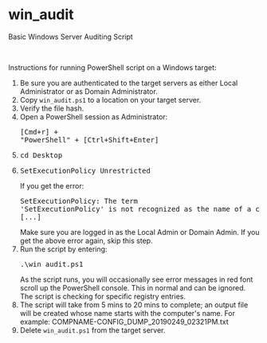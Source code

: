 # win_audit
Basic Windows Server Auditing Script

<br>

Instructions for running PowerShell script on a Windows target:

1. Be sure you are authenticated to the target servers as either Local Administrator or as Domain Administrator.
2. Copy <code>win_audit.ps1</code> to a location on your target server.
3. Verify the file hash.
4. Open a PowerShell session as Administrator: <pre>[Cmd+r] + "PowerShell" + [Ctrl+Shift+Enter]</pre>
5. <pre>cd Desktop </pre>
6. <pre>SetExecutionPolicy Unrestricted</pre>
   If you get the error: <pre>SetExecutionPolicy: The term 'SetExecutionPolicy' is not recognized as the name of a cmdlet, [...]</pre>
   Make sure you are logged in as the Local Admin or Domain Admin.
   If you get the above error again, skip this step.
7. Run the script by entering: <pre>.\win_audit.ps1</pre>
   As the script runs, you will occasionally see error messages in red font scroll up the PowerShell console. This in normal and can be ignored. The script is checking for specific registry entries.
8. The script will take from 5 mins to 20 mins to complete; an output file will be created whose name starts with the computer's name. For example: COMPNAME-CONFIG_DUMP_20190249_02321PM.txt
9. Delete <code>win_audit.ps1</code> from the target server.

